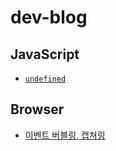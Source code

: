 # dev-blog


## JavaScript
* [`undefined`](./JavaScript/undefined.md)

## Browser
* [이벤트 버블링, 캡쳐링](./Browser/event-bubbling-capturing.md)
